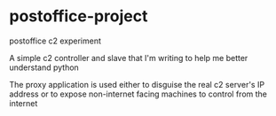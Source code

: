 # postoffice-project
postoffice c2 experiment

A simple c2 controller and slave that I'm writing to help me better understand python

The proxy application is used either to disguise the real c2 server's IP address or to expose non-internet facing machines to control from the internet
